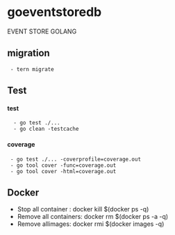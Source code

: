 # goeventstoredb

EVENT STORE GOLANG


## migration
     - tern migrate 

## Test 
 #### test 
      - go test ./...
      - go clean -testcache
 #### coverage 
     - go test ./... -coverprofile=coverage.out
     - go tool cover -func=coverage.out 
     - go tool cover -html=coverage.out


## Docker 
- Stop all container :      docker kill $(docker ps -q)
- Remove all  containers:   docker rm $(docker ps -a -q)
- Remove allimages: docker rmi $(docker images -q)
